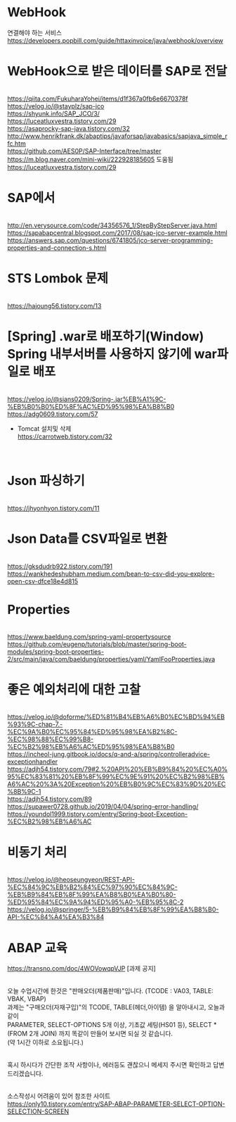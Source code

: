 # WebHook
연결해야 하는 서비스
<br>https://developers.popbill.com/guide/httaxinvoice/java/webhook/overview

# WebHook으로 받은 데이터를 SAP로 전달
<br> https://qiita.com/FukuharaYohei/items/d1f367a0fb6e6670378f
<br> https://velog.io/@stayplz/sap-jco
<br> https://shyunk.info/SAP_JCO/3/
<br> https://luceatluxvestra.tistory.com/29
<br> https://asaprocky-sap-java.tistory.com/32
<br> http://www.henrikfrank.dk/abaptips/javaforsap/javabasics/sapjava_simple_rfc.htm
<br> https://github.com/AES0P/SAP-Interface/tree/master
<br> https://m.blog.naver.com/mini-wiki/222928185605 도움됨
<br> https://luceatluxvestra.tistory.com/29

# SAP에서 
<br>http://en.verysource.com/code/34356576_1/StepByStepServer.java.html
<br>https://sapabapcentral.blogspot.com/2017/08/sap-jco-server-example.html
<br>https://answers.sap.com/questions/6741805/jco-server-programming-properties-and-connection-s.html

# STS Lombok 문제
<br> https://hajoung56.tistory.com/13

# [Spring] .war로 배포하기(Window) Spring 내부서버를 사용하지 않기에 war파일로 배포
<br> https://velog.io/@sians0209/Spring-.jar%EB%A1%9C-%EB%B0%B0%ED%8F%AC%ED%95%98%EA%B8%B0
<br> https://adg0609.tistory.com/57
 - Tomcat 설치및 삭제
<br>https://carrotweb.tistory.com/32
<br> 

# Json  파싱하기
<br> https://jhyonhyon.tistory.com/11

# Json Data를 CSV파일로 변환
<br> https://gksdudrb922.tistory.com/191
<br> https://wankhedeshubham.medium.com/bean-to-csv-did-you-explore-open-csv-dfce18e4d815

# Properties
<br>https://www.baeldung.com/spring-yaml-propertysource
<br>https://github.com/eugenp/tutorials/blob/master/spring-boot-modules/spring-boot-properties-2/src/main/java/com/baeldung/properties/yaml/YamlFooProperties.java

# 좋은 예외처리에 대한 고찰
<br>https://velog.io/@doforme/%ED%81%B4%EB%A6%B0%EC%BD%94%EB%93%9C-chap-7.-%EC%9A%B0%EC%95%84%ED%95%98%EA%B2%8C-%EC%98%88%EC%99%B8-%EC%B2%98%EB%A6%AC%ED%95%98%EA%B8%B0
<br>https://incheol-jung.gitbook.io/docs/q-and-a/spring/controlleradvice-exceptionhandler
<br> https://adjh54.tistory.com/79#2.%20API%20%EB%B9%84%20%EC%A0%95%EC%83%81%20%EB%8F%99%EC%9E%91%20%EC%B2%98%EB%A6%AC%20%3A%20Exception%20%EB%B0%9C%EC%83%9D%20%EC%8B%9C-1
<br> https://adjh54.tistory.com/89
<br> https://supawer0728.github.io/2019/04/04/spring-error-handling/
<br> https://youndol1999.tistory.com/entry/Spring-boot-Exception-%EC%B2%98%EB%A6%AC
# 비동기 처리
<br> https://velog.io/@heoseungyeon/REST-API-%EC%84%9C%EB%B2%84%EC%97%90%EC%84%9C-%EB%B9%84%EB%8F%99%EA%B8%B0%EA%B0%80-%ED%95%84%EC%9A%94%ED%95%A0-%EB%95%8C-2                                                      <br> https://velog.io/@springer/5-%EB%B9%84%EB%8F%99%EA%B8%B0-API-%EC%84%A4%EA%B3%84                                                                                                                                                                                                                                                                                                                                                                                                                                                                                                       
# ABAP 교육
https://transno.com/doc/4WOVowqpVJP
[과제 공지] 

<br>오늘 수업시간에 한것은 "판매오더(제품판매)"입니다.  (TCODE : VA03, TABLE: VBAK, VBAP)
<br>과제는 "구매오더(자재구입)"의 TCODE, TABLE(헤더,아이템) 을 알아내시고, 오늘과 같이 
<br>PARAMETER, SELECT-OPTIONS 5개 이상, 기초값 세팅(HS01 등), SELECT * (FROM 2개 JOIN) 까지 똑같이 만들어 보시면 되실 것 같습니다. 
<br>(약 1시간 이하로 소요됩니다.)

<br>혹시 하시다가 간단한 조작 사항이나, 에러등도 괜찮으니 메세지 주시면 확인하고 답변 드리겠습니다. 

<br>소스작성시 어려움이 있어 참조한 사이트
<br>https://only10.tistory.com/entry/SAP-ABAP-PARAMETER-SELECT-OPTION-SELECTION-SCREEN
